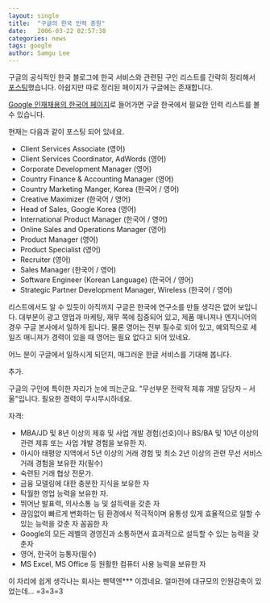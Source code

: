```yaml
---
layout: single
title:  "구글의 한국 인력 충원"
date:   2006-03-22 02:57:38
categories: news
tags: google
author: Samgu Lee
---
```

구글의 공식적인 한국 블로그에 한국 서비스와 관련된 구인 리스트를 간략히 정리해서 [포스팅](http://googlekoreablog.blogspot.com/2006/03/google_22.html)했습니다. 아쉽지만 따로 정리된 페이지가 구글에는 존재합니다.

[Google 인재채용의 한국어 페이지](http://www.google.co.kr/intl/ko/jobs/)로 들어가면 구글 한국에서 필요한 인력 리스트를 볼 수 있습니다.

현재는 다음과 같이 포스팅 되어 있네요.

* Client Services Associate (영어)
* Client Services Coordinator, AdWords (영어)
* Corporate Development Manager (영어)
* Country Finance & Accounting Manager (영어)
* Country Marketing Manger, Korea (한국어 / 영어)
* Creative Maximizer (한국어 / 영어)
* Head of Sales, Google Korea (영어)
* International Product Manager (한국어 / 영어)
* Online Sales and Operations Manager (영어)
* Product Manager (영어)
* Product Specialist (영어)
* Recruiter (영어)
* Sales Manager (한국어 / 영어)
* Software Engineer (Korean Language) (한국어 / 영어)
* Strategic Partner Development Manager, Wireless (한국어 / 영어)

리스트에서도 알 수 있듯이 아직까지 구글은 한국에 연구소를 만들 생각은 없어 보입니다. 대부분이 광고 영업과 마케팅, 재무 쪽에 집중되어 있고, 제품 매니져나 엔지니어의 경우 구글 본사에서 일하게 됩니다. 물론 영어는 전부 필수로 되어 있고, 예외적으로 세일즈 매니져가 경력이 있을 때 영어는 필요 없다고 되어 있네요.

어느 분이 구글에서 일하시게 되던지, 매그러운 한글 서비스를 기대해 봅니다.

추가.

구글의 구인에 특이한 자리가 눈에 띄는군요. "무선부문 전략적 제휴 개발 담당자 – 서울"입니다. 필요한 경력이 무시무시하네요.

자격:

- MBA/JD 및 8년 이상의 제휴 및 사업 개발 경험(선호)이나 BS/BA 및 10년 이상의 관련 제휴 또는 사업 개발 경험을 보유한 자.
- 아시아 태평양 지역에서 5년 이상의 거래 경험 및 최소 2년 이상의 관련 무선 서비스 거래 경험을 보유한 자(필수)
- 숙련된 거래 협상 전문가.
- 금융 모델링에 대한 충분한 지식을 보유한 자
- 탁월한 영업 능력을 보유한 자.
- 뛰어난 발표력, 의사소통 능 및 설득력을 갖춘 자
- 끊임없이 빠르게 변화하는 팀 환경에서 적극적이며 융통성 있게 효율적으로 일할 수 있는 능력을 갖춘 자
꼼꼼한 자
- Google의 모든 레벨의 경영진과 소통하면서 효과적으로 설득할 수 있는 능력을 갖춘자
- 영어, 한국어 능통자(필수)
- MS Excel, MS Office 등 원활한 컴퓨터 사용 능력을 보유한 자

이 자리에 쉽게 생각나는 회사는 펜텍엔*** 이겠네요. 얼마전에 대규모의 인원감축이 있었는데... =3=3=3
